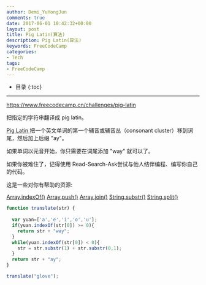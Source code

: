 ```yaml
---
author: Demi_YuHongJun
comments: true
date: 2017-06-01 10:42:32+00:00
layout: post
title: Pig Latin(算法)
description: Pig Latin(算法)
keywords: FreeCodeCamp
categories:
- Tech
tags:
- FreeCodeCamp
---
```

* 目录
{:toc}
---

https://www.freecodecamp.cn/challenges/pig-latin

把指定的字符串翻译成 pig latin。

[Pig Latin ](https://en.wikipedia.org/wiki/Pig_Latin)把一个英文单词的第一个辅音或辅音丛（consonant cluster）移到词尾，然后加上后缀 "ay"。

如果单词以元音开始，你只需要在词尾添加 "way" 就可以了。

如果你被难住了，记得使用 Read-Search-Ask尝试与他人结伴编程、编写你自己的代码。

这是一些对你有帮助的资源:

[Array.indexOf()](https://developer.mozilla.org/zh-CN/docs/Web/JavaScript/Reference/Global_Objects/Array/indexOf)
[Array.push()](https://developer.mozilla.org/zh-CN/docs/Web/JavaScript/Reference/Global_Objects/Array/push)
[Array.join()](https://developer.mozilla.org/zh-CN/docs/Web/JavaScript/Reference/Global_Objects/Array/join)
[String.substr()](https://developer.mozilla.org/zh-CN/docs/Web/JavaScript/Reference/Global_Objects/String/substr)
[String.split()](https://developer.mozilla.org/zh-CN/docs/Web/JavaScript/Reference/Global_Objects/String/split)

```javascript
function translate(str) {
  
  var yuan=['a','e','i','o','u'];
  if(yuan.indexOf(str[0]) >= 0){
    return str + "way";
  }
  while(yuan.indexOf(str[0]) < 0){
    str = str.substr(1) + str.substr(0,1);
  }
  return str + "ay";
}

translate("glove");

```



